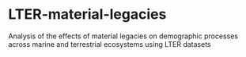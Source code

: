 # LTER-material-legacies
Analysis of the effects of material legacies on demographic processes across marine and terrestrial ecosystems using LTER datasets
